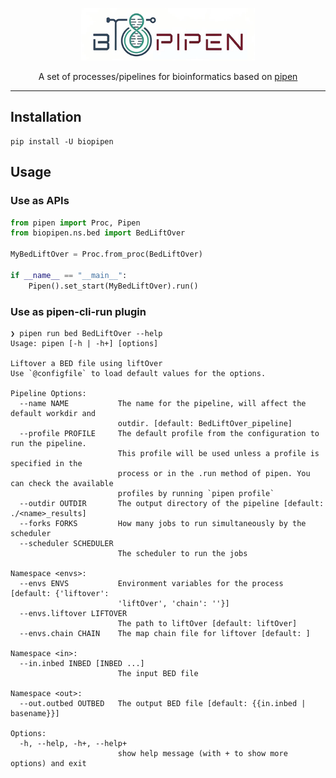 <p align="center">
  <img height="60" style="height: 84px" src="https://github.com/pwwang/biopipen/blob/dev/docs/img/logo.png?raw=true">
</p>
<p align="center">
  A set of processes/pipelines for bioinformatics based on
  <a href="https://github.com/pwwang/pipen" target="_blank">pipen</a>
</p>
<hr />

## Installation

```shell
pip install -U biopipen
```

## Usage

### Use as APIs

```python
from pipen import Proc, Pipen
from biopipen.ns.bed import BedLiftOver

MyBedLiftOver = Proc.from_proc(BedLiftOver)

if __name__ == "__main__":
    Pipen().set_start(MyBedLiftOver).run()
```

### Use as pipen-cli-run plugin

```shell
❯ pipen run bed BedLiftOver --help
Usage: pipen [-h | -h+] [options]

Liftover a BED file using liftOver
Use `@configfile` to load default values for the options.

Pipeline Options:
  --name NAME           The name for the pipeline, will affect the default workdir and
                        outdir. [default: BedLiftOver_pipeline]
  --profile PROFILE     The default profile from the configuration to run the pipeline.
                        This profile will be used unless a profile is specified in the
                        process or in the .run method of pipen. You can check the available
                        profiles by running `pipen profile`
  --outdir OUTDIR       The output directory of the pipeline [default: ./<name>_results]
  --forks FORKS         How many jobs to run simultaneously by the scheduler
  --scheduler SCHEDULER
                        The scheduler to run the jobs

Namespace <envs>:
  --envs ENVS           Environment variables for the process [default: {'liftover':
                        'liftOver', 'chain': ''}]
  --envs.liftover LIFTOVER
                        The path to liftOver [default: liftOver]
  --envs.chain CHAIN    The map chain file for liftover [default: ]

Namespace <in>:
  --in.inbed INBED [INBED ...]
                        The input BED file

Namespace <out>:
  --out.outbed OUTBED   The output BED file [default: {{in.inbed | basename}}]

Options:
  -h, --help, -h+, --help+
                        show help message (with + to show more options) and exit
```
